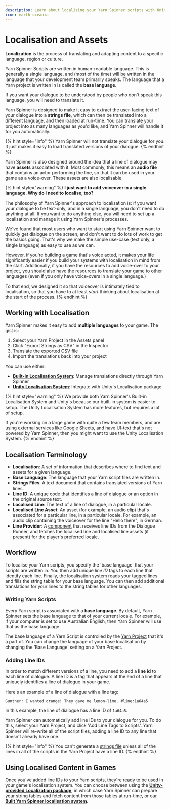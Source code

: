```yaml
---
description: Learn about localizing your Yarn Spinner scripts with Unity.
icon: earth-oceania
---
```


# Localisation and Assets

**Localization** is the process of translating and adapting content to a specific language, region or culture.

Yarn Spinner Scripts are written in human-readable language. This is generally a single language, and (most of the time) will be written in the language that your development team primarily speaks. The language that a Yarn project is written in is called the **base language**.

If you want your dialogue to be understood by people who don't speak this language, you will need to translate it.&#x20;

Yarn Spinner is designed to make it easy to extract the user-facing text of your dialogue into a **strings file**, which can then be translated into a different language, and then loaded at run-time. You can translate your project into as many languages as you'd like, and Yarn Spinner will handle it for you automatically.

{% hint style="info" %}
Yarn Spinner will not translate your dialogue for you. It just makes it easy to load translated versions of your dialogue.
{% endhint %}

Yarn Spinner is also designed around the idea that a line of dialogue may have **assets** associated with it. Most commonly, this means an **audio file** that contains an actor performing the line, so that it can be used in your game as a voice-over. These assets are also localisable.

{% hint style="warning" %}
**I just want to add voiceover in a single language. Why do I need to localise, too?**

The philosophy of Yarn Spinner's approach to localisation is: if you want your dialogue to be text-only, and in a single language, you don't need to do anything at all. If you want to do anything else, you will need to set up a localisation and manage it using Yarn Spinner's processes.

We've found that most users who want to start using Yarn Spinner want to quickly get dialogue on the screen, and don't want to do lots of work to get the basics going. That's why we make the simple use-case (text only, a single language) as easy to use as we can.

However, if you're building a game that's voice acted, it makes your life significantly easier if you build your systems with localisation in mind from the start. Additionally, if you have the resources to add voice-over to your project, you should also have the resources to translate your game to other languages (even if you only have voice-overs in a single language.)

To that end, we designed it so that voiceover is intimately tied to localisation, so that you have to at least _start_ thinking about localisation at the start of the process.
{% endhint %}

## Working with Localisation

Yarn Spinner makes it easy to add **multiple languages** to your game. The gist is:

1. Select your Yarn Project in the Assets panel
2. Click "Export Strings as CSV" in the Inspector
3. Translate the exported CSV file
4. Import the translations back into your project

You can use either:

* [**Built-in Localisation System**](inbuilt-localisation.md): Manage translations directly through Yarn Spinner
* [**Unity Localisation System**](unity-localization.md): Integrate with Unity's Localisation package

{% hint style="warning" %}
We provide both Yarn Spinner's Built-in Localisation System and Unity's because our built-in system is easier to setup. The Unity Localisation System has more features, but requires a lot of setup.&#x20;

If you're working on a large game with quite a few team members, and are using external services like Google Sheets, and have UI-text that's not powered by Yarn Spinner, then you might want to use the Unity Localisation System.
{% endhint %}

## Localisation Terminology

* **Localisation**: A set of information that describes where to find text and assets for a given language.
* **Base Language**: The language that your Yarn script files are written in.
* **Strings Files**: A text document that contains translated versions of Yarn lines.
* **Line ID**: A unique code that identifies a line of dialogue or an option in the original source text.
* **Localised Line**: The text of a line of dialogue, in a particular locale.
* **Localised Line Asset**: An asset (for example, an audio clip) that's associated for a particular line, in a particular locale. For example, an audio clip containing the voiceover for the line "Hello there", in German.
* **Line Provider**: A [component](../components/line-provider/) that receives line IDs from the Dialogue Runner, and fetches the localised line and localised line assets (if present) for the player's preferred locale.

## Workflow

To localise your Yarn scripts, you specify the 'base language' that your scripts are written in. You then add unique _line ID_ tags to each line that identify each line. Finally, the localisation system reads your tagged lines and fills the string table for your base language. You can then add additional translations for your lines to the string tables for other languages.

### Writing Yarn Scripts

Every Yarn script is associated with a **base language**. By default, Yarn Spinner sets the base language to that of your current locale. For example, if your computer is set to use Australian English, then Yarn Spinner will use that as the base language.

The base language of a Yarn Script is controlled by the [Yarn Project](../yarn-projects.md) that it's a part of. You can change the language of your base localisation by changing the 'Base Language' setting on a Yarn Project.

### Adding Line IDs

In order to match different versions of a line, you need to add a **line id** to each line of dialogue. A line ID is a tag that appears at the end of a line that uniquely identifies a line of dialogue in your game.

Here's an example of a line of dialogue with a line tag:

```
Gunther: I wanted orange! They gave me lemon-lime. #line:1a64a5
```

In this example, the line of dialogue has a line ID of `1a64a5`.

Yarn Spinner can automatically add line IDs to your dialogue for you. To do this, select your Yarn Project, and click 'Add Line Tags to Scripts'. Yarn Spinner will re-write all of the script files, adding a line ID to any line that doesn't already have one.

{% hint style="info" %}
You can't generate a [strings file](inbuilt-localisation.md#creating-a-translation) unless all of the lines in all of the scripts in the Yarn Project have a line ID.
{% endhint %}

## Using Localised Content in Games

Once you've added line IDs to your Yarn scripts, they're ready to be used in your game's localisation system. You can choose between using the [**Unity-provided Localization package**](unity-localization.md), in which case Yarn Spinner can prepare your string tables and fetch content from those tables at run-time, or our [**Built Yarn Spinner localisation system**](inbuilt-localisation.md)**.**
